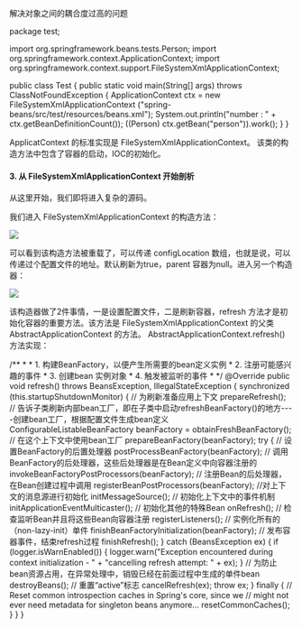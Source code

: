 解决对象之间的耦合度过高的问题



package test;

import org.springframework.beans.tests.Person;
import org.springframework.context.ApplicationContext;
import org.springframework.context.support.FileSystemXmlApplicationContext;

public class Test {
    public static void main(String[] args) throws ClassNotFoundException {
        ApplicationContext ctx = new FileSystemXmlApplicationContext
                ("spring-beans/src/test/resources/beans.xml");
        System.out.println("number : " + ctx.getBeanDefinitionCount());
        ((Person) ctx.getBean("person")).work();
    }
}


ApplicatContext 的标准实现是 FileSystemXmlApplicationContext。
该类的构造方法中包含了容器的启动，IOC的初始化。


#### 3. 从 FileSystemXmlApplicationContext 开始剖析

从这里开始，我们即将进入复杂的源码。

我们进入 FileSystemXmlApplicationContext 的构造方法：

![](http://upload-images.jianshu.io/upload_images/4236553-68d0fed37d45af94.png?imageMogr2/auto-orient/strip%7CimageView2/2/w/1240)

可以看到该构造方法被重载了，可以传递 configLocation 数组，也就是说，可以传递过个配置文件的地址。默认刷新为true，parent 容器为null。进入另一个构造器：

![](http://upload-images.jianshu.io/upload_images/4236553-b61ee400629edb3d.png?imageMogr2/auto-orient/strip%7CimageView2/2/w/1240)

该构造器做了2件事情，一是设置配置文件，二是刷新容器，refresh 方法才是初始化容器的重要方法。该方法是 FileSystemXmlApplicationContext  的父类 AbstractApplicationContext 的方法。
 AbstractApplicationContext.refresh() 方法实现：

/**
     *
     * 1. 构建BeanFactory，以便产生所需要的bean定义实例
     * 2. 注册可能感兴趣的事件
     * 3. 创建bean 实例对象
     * 4. 触发被监听的事件
     *
     */
    @Override
    public void refresh() throws BeansException, IllegalStateException {
        synchronized (this.startupShutdownMonitor) {
            // 为刷新准备应用上下文
            prepareRefresh();
            // 告诉子类刷新内部bean工厂，即在子类中启动refreshBeanFactory()的地方----创建bean工厂，根据配置文件生成bean定义
            ConfigurableListableBeanFactory beanFactory = obtainFreshBeanFactory();
            // 在这个上下文中使用bean工厂
            prepareBeanFactory(beanFactory);
            try {
                // 设置BeanFactory的后置处理器
                postProcessBeanFactory(beanFactory);
                // 调用BeanFactory的后处理器，这些后处理器是在Bean定义中向容器注册的
                invokeBeanFactoryPostProcessors(beanFactory);
                // 注册Bean的后处理器，在Bean创建过程中调用
                registerBeanPostProcessors(beanFactory);
                //对上下文的消息源进行初始化
                initMessageSource();
                // 初始化上下文中的事件机制
                initApplicationEventMulticaster();
                // 初始化其他的特殊Bean
                onRefresh();
                // 检查监听Bean并且将这些Bean向容器注册
                registerListeners();
                // 实例化所有的（non-lazy-init）单件
                finishBeanFactoryInitialization(beanFactory);
                //  发布容器事件，结束refresh过程
                finishRefresh();
            }
            catch (BeansException ex) {
                if (logger.isWarnEnabled()) {
                    logger.warn("Exception encountered during context initialization - " +
                            "cancelling refresh attempt: " + ex);
                }
                // 为防止bean资源占用，在异常处理中，销毁已经在前面过程中生成的单件bean
                destroyBeans();
                // 重置“active”标志
                cancelRefresh(ex);
                throw ex;
            }
            finally {
                // Reset common introspection caches in Spring's core, since we
                // might not ever need metadata for singleton beans anymore...
                resetCommonCaches();
            }
        }
    }

